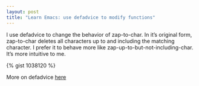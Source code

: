 ```yaml
---
layout: post
title: "Learn Emacs: use defadvice to modify functions"
---
```


I use defadvice to change the behavior of zap-to-char. In it’s original form, zap-to-char deletes all characters up to and including the matching character. I prefer it to behave more like zap-up-to-but-not-including-char. It’s more intuitive to me.

{% gist 1038120 %}

More on defadvice [here](http://www.gnu.org/s/emacs/manual/html_node/elisp/Advising-Functions.html)
